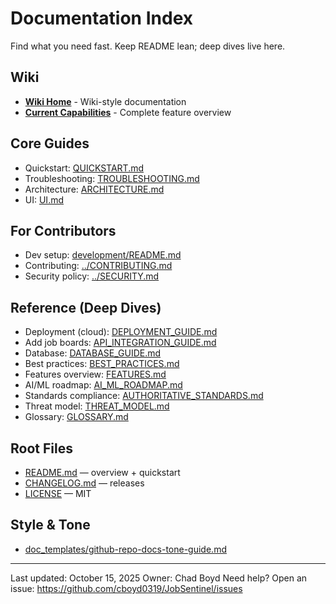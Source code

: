 # Documentation Index

Find what you need fast. Keep README lean; deep dives live here.

## Wiki
- **[Wiki Home](../wiki/Home.md)** - Wiki-style documentation
- **[Current Capabilities](../wiki/Capabilities.md)** - Complete feature overview

## Core Guides
- Quickstart: [QUICKSTART.md](QUICKSTART.md)
- Troubleshooting: [TROUBLESHOOTING.md](TROUBLESHOOTING.md)
- Architecture: [ARCHITECTURE.md](ARCHITECTURE.md)
- UI: [UI.md](UI.md)

## For Contributors
- Dev setup: [development/README.md](development/README.md)
- Contributing: [../CONTRIBUTING.md](../CONTRIBUTING.md)
- Security policy: [../SECURITY.md](../SECURITY.md)

## Reference (Deep Dives)
- Deployment (cloud): [DEPLOYMENT_GUIDE.md](reference/DEPLOYMENT_GUIDE.md)
- Add job boards: [API_INTEGRATION_GUIDE.md](reference/API_INTEGRATION_GUIDE.md)
- Database: [DATABASE_GUIDE.md](reference/DATABASE_GUIDE.md)
- Best practices: [BEST_PRACTICES.md](reference/BEST_PRACTICES.md)
- Features overview: [FEATURES.md](reference/FEATURES.md)
- AI/ML roadmap: [AI_ML_ROADMAP.md](reference/AI_ML_ROADMAP.md)
- Standards compliance: [AUTHORITATIVE_STANDARDS.md](reference/AUTHORITATIVE_STANDARDS.md)
- Threat model: [THREAT_MODEL.md](THREAT_MODEL.md)
- Glossary: [GLOSSARY.md](GLOSSARY.md)

## Root Files
- [README.md](../README.md) — overview + quickstart
- [CHANGELOG.md](CHANGELOG.md) — releases
- [LICENSE](../LICENSE) — MIT

## Style & Tone
- [doc_templates/github-repo-docs-tone-guide.md](doc_templates/github-repo-docs-tone-guide.md)

---

Last updated: October 15, 2025
Owner: Chad Boyd
Need help? Open an issue: https://github.com/cboyd0319/JobSentinel/issues
